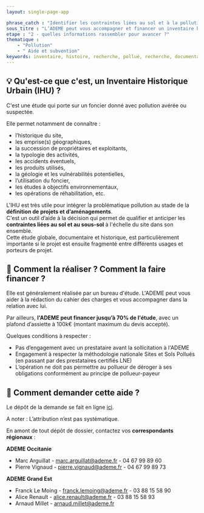 ```yaml
---
layout: single-page-app

phrase_catch : "Identifier les contraintes liées au sol et à la pollution grâce une étude d'état et d'historique du site "
sous_titre : "L’ADEME peut vous accompagner et financer un inventaire historique urbain sur l'ensemble du site."
etape : "2 - quelles informations rassembler pour avancer ?"
thematique :
    - "Pollution"
    - " Aide et subvention"
keywords: inventaire, histoire, recherche, pollué, recherche, documentaire, archives, histoire, historique, pollution
---
```


## 💡 Qu'est-ce que c'est, un Inventaire Historique Urbain (IHU) ?

C'est une étude qui porte sur un foncier donné avec pollution avérée ou suspectée.

Elle permet notamment de connaître :

- l’historique du site,
- les emprise(s) géographiques,
- la succession de propriétaires et exploitants,
- la typologie des activités,
- les accidents éventuels,
- les produits utilisés,
- la géologie et les vulnérabilités potentielles,
- l’utilisation du foncier,
- les études à objectifs environnementaux,
- les opérations de réhabilitation, etc.
  

L'IHU est très utile pour intégrer la problématique pollution au stade de la **définition de projets et d’aménagements**.   
C'est un outil d’aide à la décision qui permet de qualifier et anticiper les **contraintes liées au sol et au sous-sol** à l'échelle du site dans son ensemble.   
Cette étude globale, documentaire et historique, est particulièrement importante si le projet est ensuite fragmenté entre différents usages et porteurs de projet.  


## 🚀 Comment la réaliser ? Comment la faire financer ?

Elle est généralement réalisée par un bureau d'étude. L'ADEME peut vous aider à la rédaction du cahier des charges et vous accompagner dans la relation avec lui. 

Par ailleurs, **l'ADEME peut financer jusqu’à 70% de l'étude**, avec un plafond d’assiette à 100k€ (montant maximum du devis accepté).

Quelques conditions à respecter :

- Pas d’engagement avec un prestataire avant la sollicitation à l'ADEME
- Engagement à respecter la méthodologie nationale Sites et Sols Pollués (en passant par des prestataires certifiés LNE)
- L’opération ne doit pas permettre au pollueur de déroger à ses obligations conformément au principe de pollueur-payeur


## 📨 Comment demander cette aide ?

Le dépôt de la demande se fait en ligne [ici](https://agirpourlatransition.ademe.fr/entreprises/dispositif-aide/aide-etudes-prealables-reconversion-friches-urbaines "ADEME IHU"). 

A noter : L’attribution n’est pas systématique.  


En amont de tout dépôt de dossier, contactez vos **correspondants régionaux** :  
  

**ADEME Occitanie**
- Marc Arguillat - marc.arguillat@ademe.fr - 04 67 99 89 60
- Pierre Vignaud - pierre.vignaud@ademe.fr - 04 67 99 89 73

**ADEME Grand Est**
- Franck Le Moing - franck.lemoing@ademe.fr - 03 88 15 58 90
- Alice Renault - alice.renault@ademe.fr - 03 88 15 58 93
- Arnaud Millet - arnaud.millet@ademe.fr
